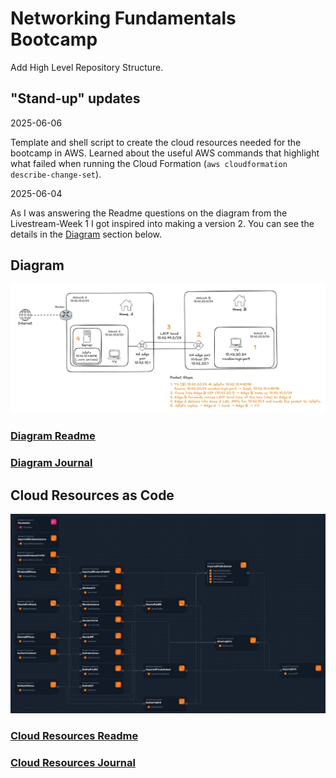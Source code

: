 # Networking Fundamentals Bootcamp

Add High Level Repository Structure.

## "Stand-up" updates

2025-06-06

Template and shell script to create the cloud resources needed for the bootcamp
in AWS. Learned about the useful AWS commands that highlight what failed when
running the Cloud Formation (`aws cloudformation describe-change-set`).

2025-06-04

As I was answering the Readme questions on the diagram from the Livestream-Week
1 I got inspired into making a version 2. You can see the details in the
[Diagram](#diagram) section below.

## Diagram

![Technical Diagram](journal/week1/diagramming/images/improved_diagram.png)

### [Diagram Readme](journal/week1/diagramming/README.md)

### [Diagram Journal](journal/week1/diagramming/JOURNAL.md)

## Cloud Resources as Code

![AWS Infra Composer](journal/week1/projects/env_automation/assets/aws_infra_composer.png)

### [Cloud Resources Readme](journal/week1/projects/env_automation/README.md)

### [Cloud Resources Journal](journal/week1/projects/env_automation/JOURNAL.md)
